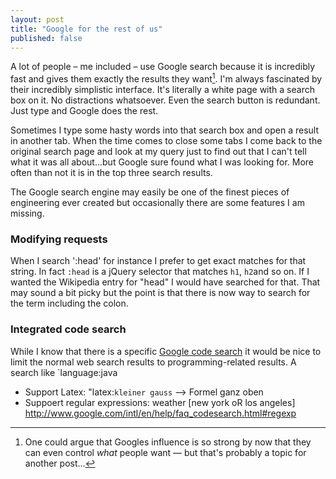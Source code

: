 ```yaml
---
layout: post
title: "Google for the rest of us"
published: false
---
```


A lot of people &ndash; me included &ndash; use Google search because it is incredibly fast and
gives them exactly the results they want[^foot]. I'm always fascinated by their incredibly simplistic interface.
It's literally a white page with a search box on it. No distractions whatsoever. Even the search button is redundant.
Just type and Google does the rest.

Sometimes I type some hasty words into that search box and open a result in another tab. When the time comes to close some
tabs I come back to the original search page and look at my query just to find out that I can't tell what it was all about...but Google sure found what I was looking for. More often than not it is in the top three search results. 

The Google search engine may easily be one of the finest pieces of engineering ever created but occasionally there are some features I am missing.

### Modifying requests

When I search ':head' for instance I prefer to get exact matches for that string. In fact `:head` is a jQuery selector that matches `h1`, `h2`and so on. If I wanted the Wikipedia entry for "head" I would have searched for that. That may sound a bit picky but the point is that there is now way to search for the term including the colon.

### Integrated code search

While I know that there is a specific [Google code search][1] it would be nice to limit the normal web search results to programming-related results. A search like `language:java 


- Support Latex: "latex:`kleiner gauss` --> Formel ganz oben
- Suppoert regular expressions: weather \[new york oR los angeles\] http://www.google.com/intl/en/help/faq_codesearch.html#regexp


[1]: http://www.google.com/codesearch

[^foot]: One could argue that Googles influence is so strong by now that they can even control *what* people want &mdash; but that's probably a topic for another post...

